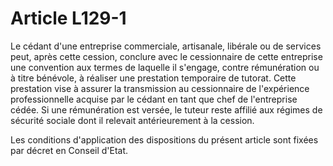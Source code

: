 # Article L129-1

Le cédant d'une entreprise commerciale, artisanale, libérale ou de services peut, après cette cession, conclure avec le cessionnaire de cette entreprise une convention aux termes de laquelle il s'engage, contre rémunération ou à titre bénévole, à réaliser une prestation temporaire de tutorat. Cette prestation vise à assurer la transmission au cessionnaire de l'expérience professionnelle acquise par le cédant en tant que chef de l'entreprise cédée. Si une rémunération est versée, le tuteur reste affilié aux régimes de sécurité sociale dont il relevait antérieurement à la cession.

Les conditions d'application des dispositions du présent article sont fixées par décret en Conseil d'Etat.
